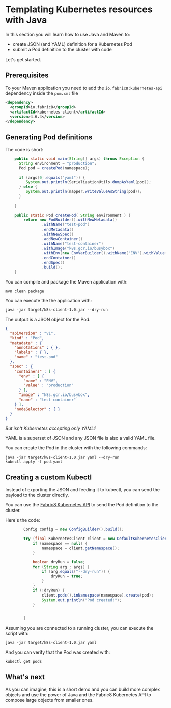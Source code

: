 # Templating Kubernetes resources with Java

In this section you will learn how to use Java and Maven to:

- create JSON (and YAML) definition for a Kubernetes Pod
- submit a Pod definition to the cluster with code

Let's get started.

## Prerequisites

To your Maven application you need to add the `io.fabric8:kubernetes-api` dependency inside the `pom.xml` file

```xml
<dependency>
  <groupId>io.fabric8</groupId>
  <artifactId>kubernetes-client</artifactId>
  <version>4.6.4</version>
</dependency>
```

## Generating Pod definitions

The code is short:

```java
    public static void main(String[] args) throws Exception {
      String environment = "production";
      Pod pod = createPod(namespace);

      if (args[0].equals("yaml")) {
         System.out.println(SerializationUtils.dumpAsYaml(pod));
      } else {
         System.out.println(mapper.writeValueAsString(pod));
      }
      
    }
    
    public static Pod createPod( String environment ) {
        return new PodBuilder().withNewMetadata()
                .withName("test-pod")
                .endMetadata()
                .withNewSpec()
                .addNewContainer()
                .withName("test-container")
                .withImage("k8s.gcr.io/busybox")
                .withEnv(new EnvVarBuilder().withName("ENV").withValue(environment).build())
                .endContainer()
                .endSpec()
                .build();
    }
```

You can compile and package the Maven application with:
```shell
mvn clean package
```

You can execute the the application with:

```shell
java -jar target/k8s-client-1.0.jar --dry-run 
```

The output is a JSON object for the Pod.

```json
{
  "apiVersion" : "v1",
  "kind" : "Pod",
  "metadata" : {
    "annotations" : { },
    "labels" : { },
    "name" : "test-pod"
  },
  "spec" : {
    "containers" : [ {
      "env" : [ {
        "name" : "ENV",
        "value" : "production"
      } ],
      "image" : "k8s.gcr.io/busybox",
      "name" : "test-container"
    } ],
    "nodeSelector" : { }
  }
}
```

_But isn't Kubernetes accepting only YAML?_

YAML is a superset of JSON and any JSON file is also a valid YAML file.

You can create the Pod in the cluster with the following commands:

```shell
java -jar target/k8s-client-1.0.jar yaml --dry-run 
kubectl apply -f pod.yaml
```

## Creating a custom Kubectl

Instead of exporting the JSON and feeding it to kubectl, you can send the payload to the cluster directly.

You can use the [Fabric8 Kubernetes API](https://github.com/kubernetes-client/javascript) to send the Pod definition to the cluster.

Here's the code:

```java
        Config config = new ConfigBuilder().build();

        try (final KubernetesClient client = new DefaultKubernetesClient(config)) {
            if (namespace == null) {
                namespace = client.getNamespace();
            }

            boolean dryRun = false;
            for (String arg : args) {
                if (arg.equals("--dry-run")) {
                    dryRun = true;
                }
            }
            if (!dryRun) {
                client.pods().inNamespace(namespace).create(pod);
                System.out.println("Pod created!");
            }


        }

```

Assuming you are connected to a running cluster, you can execute the script with:

```shell
java -jar target/k8s-client-1.0.jar yaml
```

And you can verify that the Pod was created with:

```shell
kubectl get pods
```

## What's next

As you can imagine, this is a short demo and you can build more complex objects and use the power of Java and the Fabric8 Kubernetes API to compose large objects from smaller ones.